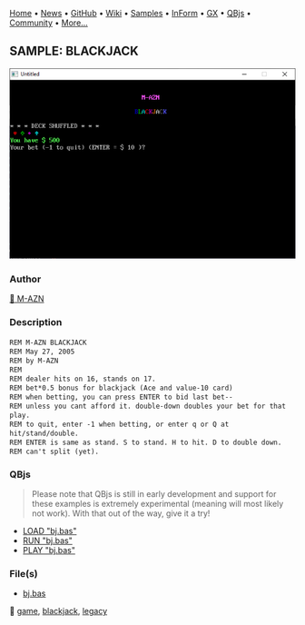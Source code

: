 [Home](https://qb64.com) • [News](../../news.md) • [GitHub](https://github.com/QB64Official/qb64) • [Wiki](https://github.com/QB64Official/qb64/wiki) • [Samples](../../samples.md) • [InForm](../../inform.md) • [GX](../../gx.md) • [QBjs](../../qbjs.md) • [Community](../../community.md) • [More...](../../more.md)

## SAMPLE: BLACKJACK

![screenshot.png](img/screenshot.png)

### Author

[🐝 M-AZN](../m-azn.md) 

### Description

```text
REM M-AZN BLACKJACK
REM May 27, 2005
REM by M-AZN
REM
REM dealer hits on 16, stands on 17.
REM bet*0.5 bonus for blackjack (Ace and value-10 card)
REM when betting, you can press ENTER to bid last bet--
REM unless you cant afford it. double-down doubles your bet for that play.
REM to quit, enter -1 when betting, or enter q or Q at hit/stand/double.
REM ENTER is same as stand. S to stand. H to hit. D to double down.
REM can't split (yet).
```

### QBjs

> Please note that QBjs is still in early development and support for these examples is extremely experimental (meaning will most likely not work). With that out of the way, give it a try!

* [LOAD "bj.bas"](https://v6p9d9t4.ssl.hwcdn.net/html/6022890/index.html?src=https://qb64.com/samples/blackjack/src/bj.bas)
* [RUN "bj.bas"](https://v6p9d9t4.ssl.hwcdn.net/html/6022890/index.html?mode=auto&src=https://qb64.com/samples/blackjack/src/bj.bas)
* [PLAY "bj.bas"](https://v6p9d9t4.ssl.hwcdn.net/html/6022890/index.html?mode=play&src=https://qb64.com/samples/blackjack/src/bj.bas)

### File(s)

* [bj.bas](src/bj.bas)

🔗 [game](../game.md), [blackjack](../blackjack.md), [legacy](../legacy.md)
